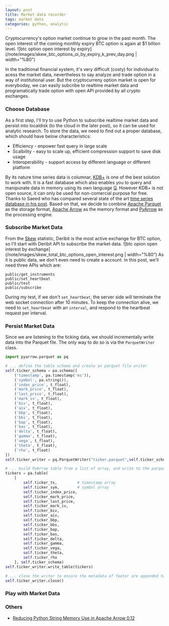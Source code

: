 ```yaml
---
layout: post
title: Market data recorder
tags: market data
categories: python, analytic
---
```


Cryptocurrency's option market continue to grow in the past month. The open interest of the coming monthly expiry BTC option is again at $1 billion level.
![btc option open interest by expiry](/note/images/skew_btc_options_oi_by_expiry_k_prev_day.png | width="%80")

In the traditional financial system, it's very difficult (costy) for individual to acess the market data, nevertheless to say analyze and trade option in a way of institutional user. But the cryptocurreny option market is open for everyboday, we can easily subcribe to realtime market data and programatically trade option with open API provided by all crypto exchanges.

### Choose Database
As a first step, I'll try to use Python to subscribe realtime market data and persist into localdisk (to the cloud in the later post), so it can be used for analytic research. To store the data, we need to find out a proper database, which should have below characteristics:
* Efficiency - enpower fast query in large scale
* Scalbility - easy to scale up, efficient compression support to save disk usage
* Interoperability - support access by different language or different platform

By its nature time series data is columnar, [KDB+](https://kx.com/) is one of the best solution to work with. It is a fast database which also enables you to query and manipunate data in memory using its own language [Q](https://code.kx.com/q/). However KDB+ is not open source, it can only be used for non-comercial purpose for free. Thanks to Saeed who has compared several state of the art [time series database in his post](https://www.cuemacro.com/2019/02/02/storing-time-series-data/). Based on that, we decide to combine [Apache Parquet](https://parquet.apache.org/) as the storage format, [Apache Arrow](https://arrow.apache.org/) as the memory format and [PyArrow](https://arrow.apache.org/docs/python/) as the processing engine.

### Subscribe Market Data
From the [Skew](https://analytics.skew.com/dashboard/bitcoin-options) statistic, Deribit is the most active exchange for BTC option, so I'll start with Deribit API to subscribe the market data. 
![btc opion open interest by exchange](/note/images/skew_total_btc_options_open_interest.png | width="%80")
As it is public data, we don't even need to create a account. In this post, we'll need three APIs which are:
```
public/get_instruments
public/set_heartbeat
public/test
public/subscribe
```
During my test, if we don't `set_heartbeat`, the server side will terminate the web socket connection after 10 minutes. To keep the connection alive, we need to `set_heartbeat` with an `interval`, and respond to the heartbeat request per interval.


### Persist Market Data
Since we are listening to the ticking data, we should incrementally write data into the Parquet file. The only way to do so is via the `ParquetWriter` class.
```python
import pyarrow.parquet as pq

# ... define the table schema and create an parquet file writer
self.ticker_schema = pa.schema([
    ('timestamp', pa.timestamp('ms')),
    ('symbol', pa.string()),
    ('index_price', t_float),
    ('mark_price', t_float),
    ('last_price', t_float),
    ('mark_iv', t_float),
    ('biv', t_float),
    ('aiv', t_float),
    ('bbp', t_float),
    ('bbs', t_float),
    ('bap', t_float),
    ('bas', t_float),
    ('delta', t_float),
    ('gamma', t_float),
    ('vega', t_float),
    ('theta', t_float),
    ('rho', t_float)
])
self.ticker_writer = pq.ParquetWriter("ticker.parquet",self.ticker_schema)

# ... build PyArrow table from a list of array, and write to the parquet file
tickers = pa.table(
    [
        self.ticker_ts,         # timestamp array
        self.ticker_sym,        # symbol array
        self.ticker_index_price,
        self.ticker_mark_price,
        self.ticker_last_price,
        self.ticker_mark_iv,
        self.ticker_biv,
        self.ticker_aiv,
        self.ticker_bbp,
        self.ticker_bbs,
        self.ticker_bap,
        self.ticker_bas,
        self.ticker_delta,
        self.ticker_gamma,
        self.ticker_vega,
        self.ticker_theta,
        self.ticker_rho
    ], self.ticker_schema)
self.ticker_writer.write_table(tickers)

# ... close the writer to ensure the metadata of footer are appended to the parquet file
self.ticker_writer.close()

```

### Play with Market Data


### Others
* [Reducing Python String Memory Use in Apache Arrow 0.12](https://arrow.apache.org/blog/2019/02/05/python-string-memory-0.12/)